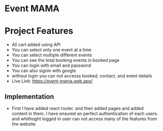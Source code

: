 # Event MAMA


# Project Features

- All cart added using API 
- You can select only one event at a time
- You can select multiple different events 
- You can see the total booking events in booked page
- You can login with email and password
- You can also signin with google
- without login you can not accesss booked, contact, and event details
- Live Link: https://event-mama.web.app/



## Implementation

- First I have added react router. and then added pages and added content in them. I have ensured an perfect authentication of each users. and whithoght logged in user can not access many of the features from the website. 
